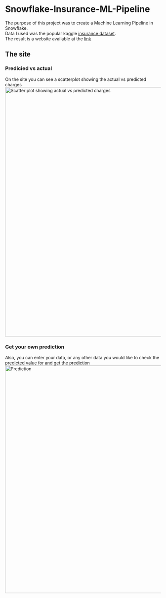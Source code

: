 # Snowflake-Insurance-ML-Pipeline

The purpose of this project was to create a Machine Learning Pipeline in Snowflake. <br>
Data I used was the popular kaggle [insurance dataset](https://www.kaggle.com/datasets/sridharstreaks/insurance-data-for-machine-learning/data). <br>
The result is a website available at the [link](https://app-insurance-ml-pipe.streamlit.app/)

## The site
### Predicied vs actual
On the site you can see a scatterplot showing the actual vs predicted charges <br>
<img width="804" alt="Scatter plot showing actual vs predicted charges" src="https://github.com/user-attachments/assets/8e16a901-de1a-45b9-90c8-72ffd10616cc" />
<br>
### Get your own prediction
Also, you can enter your data, or any other data you would like to check the predicted value for and get the prediction <br>
<img width="734" alt="Prediction" src="https://github.com/user-attachments/assets/48e4cf0d-dfd0-4439-875a-a5b260585e7b" />

